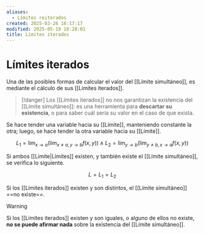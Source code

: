 ```yaml
---
aliases:
  - Límites reiterados
created: 2025-03-26 16:17:17
modified: 2025-05-19 18:28:01
title: Límites iterados
---
```


# Límites iterados

Una de las posibles formas de calcular el valor del [[Límite simultáneo]], es mediante el cálculo de sus [[Límites iterados]].

> [!danger]
> Los [[Límites iterados]] no nos garantizan la existencia del [[Límite simultáneo]]: es una herramienta para **descartar su existencia**, o para saber cuál sería su valor en el caso de que exista.

Se hace tender una variable hacia su [[Límite]], manteniendo constante la otra; luego, se hace tender la otra variable hacia su [[Límite]].

$$
L_1 = \lim_{x \to a} \left( \lim_{x \neq a, y \to b} f(x, y) \right)
\land
L_2 = \lim_{y \to b} \left( \lim_{y \neq b, x \to a} f(x, y) \right)
$$

Si ambos [[Límite|Límites]] existen, y también existe el [[Límite simultáneo]], se verifica lo siguiente.

$$
L = L_1 = L_2
$$

Si los [[Límites iterados]] existen y son distintos, el [[Límite simultáneo]] ==no existe==.

> [!warning]
> Si los [[Límites iterados]] existen y son iguales, o alguno de ellos no existe, **no se puede afirmar nada** sobre la existencia del [[Límite simultáneo]].

